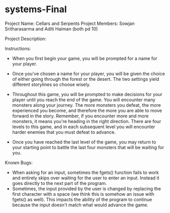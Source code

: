 # systems-Final

Project Name: Cellars and Serpents
Project Members: Sowjan Sritharasarma and Aditi Haiman (both pd 10)

Project Description:


Instructions:
  - When you first begin your game, you will be prompted for a name for your player.
  - Once you've chosen a name for your player, you will be given the choice of either going through the forest or the desert. The two settings yield different storylines so choose wisely.
  
  - Throughout this game, you will be prompted to make decisions for your player until you reach the end of the game. You will encounter many monsters along your journey. The more monsters you defeat, the more experienced you become, and therefore the more you are able to move forward in the story. Remember, if you encounter more and more monsters, it means you're heading in the right direction. There are four levels to this game, and in each subsequent level you will encounter harder enemies that you must defeat to advance.

  - Once you have reached the last level of the game, you may return to your starting point to battle the last four monsters that will be waiting for you.

Known Bugs:
  - When asking for an input, sometimes the fgets() function fails to work and entirely skips over waiting for the user to enter an input. Instead it goes directly to the next part of the program.
  - Sometimes, the input provided by the user is changed by replacing the first character with a space (we think this is somehow an issue with fgets() as well). This impacts the ability of the program to continue because the input doesn't match what would advance the game.
